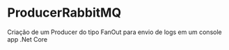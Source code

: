 # ProducerRabbitMQ
Criação de um Producer do tipo FanOut para envio de logs em um console app .Net Core

